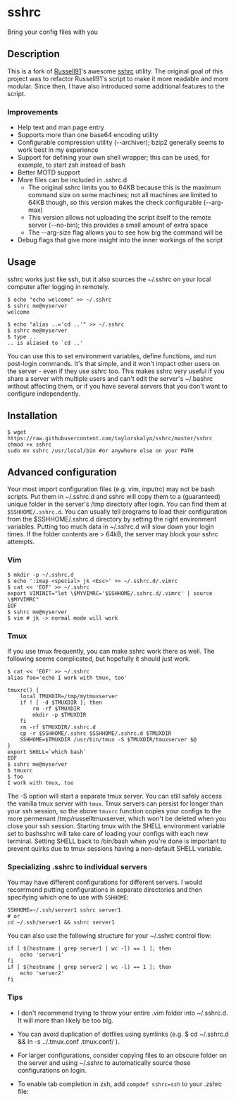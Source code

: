 # sshrc

Bring your config files with you

## Description

This is a fork of [Russell91](https://github.com/Russell91)'s awesome [sshrc](https://github.com/Russell91/sshrc) utility. The original goal of this project was to refactor Russell91's script to make it more readable and more modular. Since then, I have also introduced some additional features to the script.

### Improvements

- Help text and man page entry
- Supports more than one base64 encoding utility
- Configurable compression utility (--archiver); bzip2 generally seems to work best in my experience
- Support for defining your own shell wrapper; this can be used, for example, to start zsh instead of bash
- Better MOTD support
- More files can be included in .sshrc.d
  - The original sshrc limits you to 64KB because this is the maximum command size on some machines; not all machines are limited to 64KB though, so this version makes the check configurable (--arg-max)
  - This version allows not uploading the script itself to the remote server (--no-bin); this provides a small amount of extra space
  - The --arg-size flag allows you to see how big the command will be
- Debug flags that give more insight into the inner workings of the script

## Usage

sshrc works just like ssh, but it also sources the ~/.sshrc on your local computer after logging in remotely.

    $ echo "echo welcome" >> ~/.sshrc
    $ sshrc me@myserver
    welcome

    $ echo "alias ..='cd ..'" >> ~/.sshrc
    $ sshrc me@myserver
    $ type ..
    .. is aliased to `cd ..'

You can use this to set environment variables, define functions, and run post-login commands. It's that simple, and it won't impact other users on the server - even if they use sshrc too. This makes sshrc very useful if you share a server with multiple users and can't edit the server's ~/.bashrc without affecting them, or if you have several servers that you don't want to configure independently.

## Installation

    $ wget https://raw.githubusercontent.com/taylorskalyo/sshrc/master/sshrc
    chmod +x sshrc
    sudo mv sshrc /usr/local/bin #or anywhere else on your PATH

## Advanced configuration

Your most import configuration files (e.g. vim, inputrc) may not be bash scripts. Put them in ~/.sshrc.d and sshrc will copy them to a (guaranteed) unique folder in the server's /tmp directory after login. You can find them at `$SSHHOME/.sshrc.d`. You can usually tell programs to load their configuration from the $SSHHOME/.sshrc.d directory by setting the right environment variables. Putting too much data in ~/.sshrc.d will slow down your login times. If the folder contents are > 64kB, the server may block your sshrc attempts.

### Vim

    $ mkdir -p ~/.sshrc.d
    $ echo ':imap <special> jk <Esc>' >> ~/.sshrc.d/.vimrc
    $ cat << 'EOF' >> ~/.sshrc
    export VIMINIT="let \$MYVIMRC='$SSHHOME/.sshrc.d/.vimrc' | source \$MYVIMRC"
    EOF
    $ sshrc me@myserver
    $ vim # jk -> normal mode will work


### Tmux

If you use tmux frequently, you can make sshrc work there as well. The following seems complicated, but hopefully it should just work.

    $ cat << 'EOF' >> ~/.sshrc
    alias foo='echo I work with tmux, too'
    
    tmuxrc() {
        local TMUXDIR=/tmp/mytmuxserver
        if ! [ -d $TMUXDIR ]; then
            rm -rf $TMUXDIR
            mkdir -p $TMUXDIR
        fi
        rm -rf $TMUXDIR/.sshrc.d
        cp -r $SSHHOME/.sshrc $SSHHOME/.sshrc.d $TMUXDIR
        SSHHOME=$TMUXDIR /usr/bin/tmux -S $TMUXDIR/tmuxserver $@
    }
    export SHELL=`which bash`
    EOF
    $ sshrc me@myserver
    $ tmuxrc
    $ foo
    I work with tmux, too

The -S option will start a separate tmux server. You can still safely access the vanilla tmux server with `tmux`. Tmux servers can persist for longer than your ssh session, so the above `tmuxrc` function copies your configs to the more permenant /tmp/russelltmuxserver, which won't be deleted when you close your ssh session. Starting tmux with the SHELL environment variable set to bashsshrc will take care of loading your configs with each new terminal. Setting SHELL back to /bin/bash when you're done is important to prevent quirks due to tmux sessions having a non-default SHELL variable.

### Specializing .sshrc to individual servers

You may have different configurations for different servers. I would recommend putting configurations in separate directories and then specifying which one to use with `SSHHOME`:

    SSHHOME=~/.ssh/server1 sshrc server1
    # or
    cd ~/.ssh/server1 && sshrc server1

You can also use the following structure for your ~/.sshrc control flow:

    if [ $(hostname | grep server1 | wc -l) == 1 ]; then
        echo 'server1'
    fi
    if [ $(hostname | grep server2 | wc -l) == 1 ]; then
        echo 'server2'
    fi

### Tips

* I don't recommend trying to throw your entire .vim folder into ~/.sshrc.d. It will more than likely be too big.

* You can avoid duplication of dotfiles using symlinks (e.g. $ cd ~/.sshrc.d && ln -s ../.tmux.conf .tmux.conf/ ).

* For larger configurations, consider copying files to an obscure folder on the server and using ~/.sshrc to automatically source those configurations on login.

* To enable tab completion in zsh, add `compdef sshrc=ssh` to your .zshrc file:
